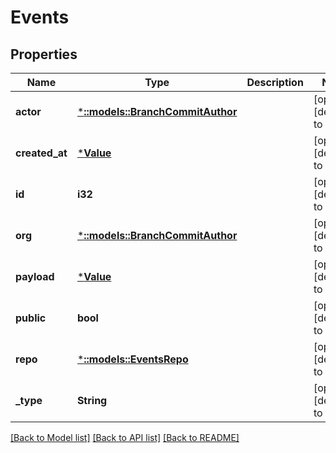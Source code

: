 # Events

## Properties
Name | Type | Description | Notes
------------ | ------------- | ------------- | -------------
**actor** | [***::models::BranchCommitAuthor**](branch_commit_author.md) |  | [optional] [default to null]
**created_at** | [***Value**](Value.md) |  | [optional] [default to null]
**id** | **i32** |  | [optional] [default to null]
**org** | [***::models::BranchCommitAuthor**](branch_commit_author.md) |  | [optional] [default to null]
**payload** | [***Value**](Value.md) |  | [optional] [default to null]
**public** | **bool** |  | [optional] [default to null]
**repo** | [***::models::EventsRepo**](events_repo.md) |  | [optional] [default to null]
**_type** | **String** |  | [optional] [default to null]

[[Back to Model list]](../README.md#documentation-for-models) [[Back to API list]](../README.md#documentation-for-api-endpoints) [[Back to README]](../README.md)


